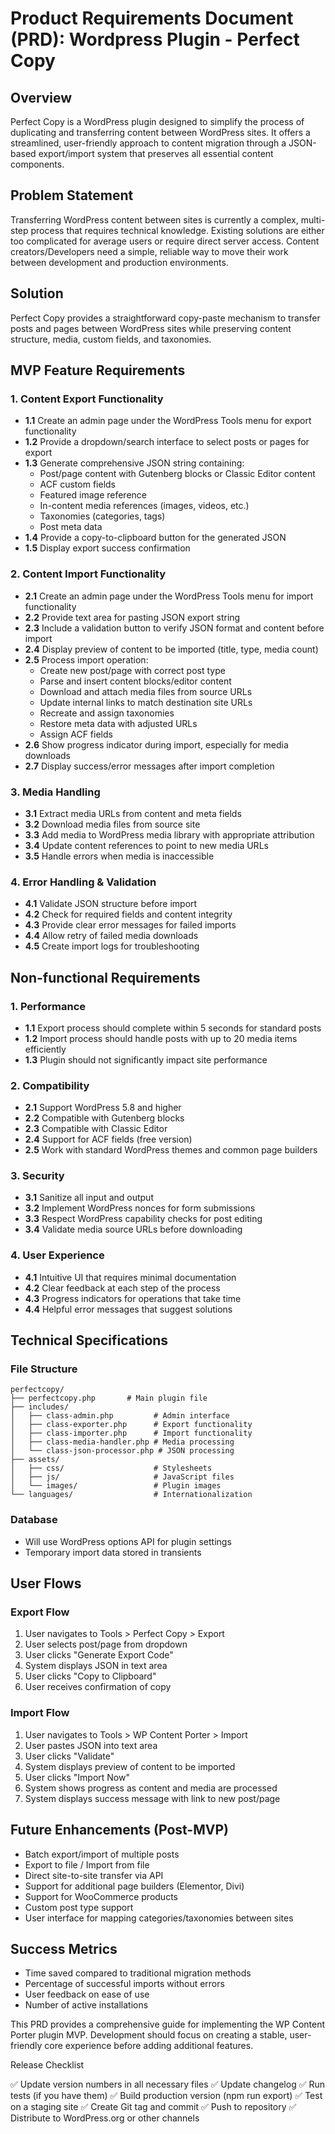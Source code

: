# Product Requirements Document (PRD): Wordpress Plugin - Perfect Copy

## Overview

Perfect Copy is a WordPress plugin designed to simplify the process of duplicating and transferring content between WordPress sites. It offers a streamlined, user-friendly approach to content migration through a JSON-based export/import system that preserves all essential content components.

## Problem Statement

Transferring WordPress content between sites is currently a complex, multi-step process that requires technical knowledge. Existing solutions are either too complicated for average users or require direct server access. Content creators/Developers need a simple, reliable way to move their work between development and production environments.

## Solution

Perfect Copy provides a straightforward copy-paste mechanism to transfer posts and pages between WordPress sites while preserving content structure, media, custom fields, and taxonomies.

## MVP Feature Requirements

### 1. Content Export Functionality
- **1.1** Create an admin page under the WordPress Tools menu for export functionality
- **1.2** Provide a dropdown/search interface to select posts or pages for export
- **1.3** Generate comprehensive JSON string containing:
  - Post/page content with Gutenberg blocks or Classic Editor content
  - ACF custom fields
  - Featured image reference
  - In-content media references (images, videos, etc.)
  - Taxonomies (categories, tags)
  - Post meta data
- **1.4** Provide a copy-to-clipboard button for the generated JSON
- **1.5** Display export success confirmation

### 2. Content Import Functionality
- **2.1** Create an admin page under the WordPress Tools menu for import functionality
- **2.2** Provide text area for pasting JSON export string
- **2.3** Include a validation button to verify JSON format and content before import
- **2.4** Display preview of content to be imported (title, type, media count)
- **2.5** Process import operation:
  - Create new post/page with correct post type
  - Parse and insert content blocks/editor content
  - Download and attach media files from source URLs
  - Update internal links to match destination site URLs
  - Recreate and assign taxonomies
  - Restore meta data with adjusted URLs
  - Assign ACF fields
- **2.6** Show progress indicator during import, especially for media downloads
- **2.7** Display success/error messages after import completion

### 3. Media Handling
- **3.1** Extract media URLs from content and meta fields
- **3.2** Download media files from source site
- **3.3** Add media to WordPress media library with appropriate attribution
- **3.4** Update content references to point to new media URLs
- **3.5** Handle errors when media is inaccessible

### 4. Error Handling & Validation
- **4.1** Validate JSON structure before import
- **4.2** Check for required fields and content integrity
- **4.3** Provide clear error messages for failed imports
- **4.4** Allow retry of failed media downloads
- **4.5** Create import logs for troubleshooting

## Non-functional Requirements

### 1. Performance
- **1.1** Export process should complete within 5 seconds for standard posts
- **1.2** Import process should handle posts with up to 20 media items efficiently
- **1.3** Plugin should not significantly impact site performance

### 2. Compatibility
- **2.1** Support WordPress 5.8 and higher
- **2.2** Compatible with Gutenberg blocks
- **2.3** Compatible with Classic Editor
- **2.4** Support for ACF fields (free version)
- **2.5** Work with standard WordPress themes and common page builders

### 3. Security
- **3.1** Sanitize all input and output
- **3.2** Implement WordPress nonces for form submissions
- **3.3** Respect WordPress capability checks for post editing
- **3.4** Validate media source URLs before downloading

### 4. User Experience
- **4.1** Intuitive UI that requires minimal documentation
- **4.2** Clear feedback at each step of the process
- **4.3** Progress indicators for operations that take time
- **4.4** Helpful error messages that suggest solutions

## Technical Specifications

### File Structure
```
perfectcopy/
├── perfectcopy.php       # Main plugin file
├── includes/
│   ├── class-admin.php         # Admin interface
│   ├── class-exporter.php      # Export functionality
│   ├── class-importer.php      # Import functionality
│   ├── class-media-handler.php # Media processing
│   └── class-json-processor.php # JSON processing
├── assets/
│   ├── css/                    # Stylesheets
│   ├── js/                     # JavaScript files
│   └── images/                 # Plugin images
└── languages/                  # Internationalization
```

### Database
- Will use WordPress options API for plugin settings
- Temporary import data stored in transients

## User Flows

### Export Flow
1. User navigates to Tools > Perfect Copy > Export
2. User selects post/page from dropdown
3. User clicks "Generate Export Code"
4. System displays JSON in text area
5. User clicks "Copy to Clipboard"
6. User receives confirmation of copy

### Import Flow
1. User navigates to Tools > WP Content Porter > Import
2. User pastes JSON into text area
3. User clicks "Validate"
4. System displays preview of content to be imported
5. User clicks "Import Now"
6. System shows progress as content and media are processed
7. System displays success message with link to new post/page

## Future Enhancements (Post-MVP)
- Batch export/import of multiple posts
- Export to file / Import from file
- Direct site-to-site transfer via API
- Support for additional page builders (Elementor, Divi)
- Support for WooCommerce products
- Custom post type support
- User interface for mapping categories/taxonomies between sites

## Success Metrics
- Time saved compared to traditional migration methods
- Percentage of successful imports without errors
- User feedback on ease of use
- Number of active installations

This PRD provides a comprehensive guide for implementing the WP Content Porter plugin MVP. Development should focus on creating a stable, user-friendly core experience before adding additional features.

Release Checklist

✅ Update version numbers in all necessary files
✅ Update changelog
✅ Run tests (if you have them)
✅ Build production version (npm run export)
✅ Test on a staging site
✅ Create Git tag and commit
✅ Push to repository
✅ Distribute to WordPress.org or other channels